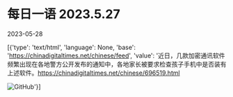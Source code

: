 # 每日一语 2023.5.27

2023-05-28

[{'type': 'text/html', 'language': None, 'base': 'https://chinadigitaltimes.net/chinese/feed', 'value': '近日，几款加密通讯软件频繁出现在各地警方公开发布的通知中，各地家长被要求检查孩子手机中是否装有上述软件。https://chinadigitaltimes.net/chinese/696519.html

![GitHub](https://chinadigitaltimes.net/chinese/files/2023/05/20230527_dailyquote.png)'}]